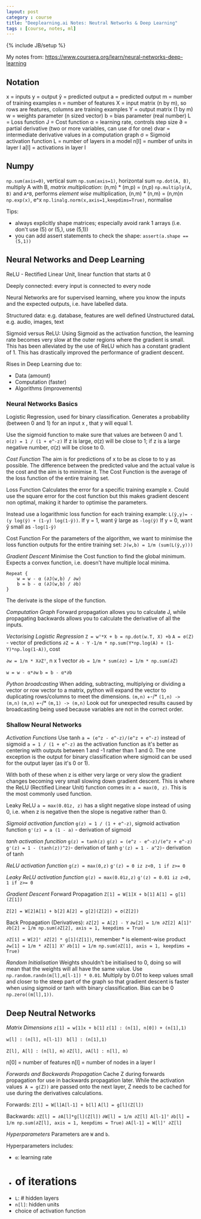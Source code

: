 ```yaml
---
layout: post
category : course
title: "Deeplearning.ai Notes: Neutral Networks & Deep Learning"
tags : [course, notes, ml]
---
```

{% include JB/setup %}

My notes from: https://www.coursera.org/learn/neural-networks-deep-learning

## Notation
x = inputs
y = output
ŷ = predicted output
a = predicted output
m = number of training examples
n = number of features
X = input matrix (n by m), so rows are features, columns are training examples
Y = output matrix (1 by m)
w = weights parameter (n sized vector)
b = bias parameter (real number)
L = Loss function
J = Cost function
α = learning rate, controls step size
∂ = partial derivative (two or more variables, can use d for one)
dvar = intermediate derivative values in a computation graph
σ = Sigmoid activation function
L = number of layers in a model
n[l] = number of units in layer l
a[l] = activations in layer l

## Numpy
`np.sum(axis=0)`, vertical sum
`np.sum(axis=1)`, horizontal sum
`np.dot(A, B)`, multiply A with B, *matrix multiplication*: (n,m) * (m,p) = (n,p)
`np.multiply(A, B)` and `A*B`, performs *element wise* multiplication, (n,m) * (n,m) = (n,m)n
`np.exp(x)`, e^x
`np.linalg.norm(x,axis=1,keepdims=True)`, normalise

Tips:
* always explicitly shape matrices; especially avoid rank 1 arrays (i.e. don't use (5) or (5,), use (5,1))
* you can add assert statements to check the shape: `assert(a.shape == (5,1))`

## Neural Networks and Deep Learning
ReLU - Rectified Linear Unit, linear function that starts at 0

Deeply connected: every input is connected to every node

Neural Networks are for supervised learning, where you know the inputs and the expected outputs, i.e. have labelled data.

Structured data: e.g. database, features are well defined
Unstructured dataL e.g. audio, images, text

Sigmoid versus ReLU:
Using Sigmoid as the activation function, the learning rate becomes very slow at the outer regions where the gradient is small. This has been alleviated by the use of ReLU which has a constant gradient of 1. This has drastically improved the performance of gradient descent.

Rises in Deep Learning  due to:
* Data (amount)
* Computation (faster)
* Algorithms (improvements)

### Neural Networks Basics
Logistic Regression, used for binary classification. Generates a probability (between 0 and 1) for an input x , that y will equal 1.

Use the sigmoid function to make sure that values are between 0 and 1.
`σ(z) = 1 / (1 + e^-z)`
If z is large, σ(z) will be close to 1; if z is a large negative number, σ(z) will be close to 0.

*Cost Function*
The aim is for predictions of x to be as close to to y as possible. The difference between the predicted value and the actual value is the cost and the aim is to minimise it.
The Cost Function is the average of the loss function of the entire training set.

Loss Function
Calculates the error for a specific training example x.
Could use the square error for the cost function but this makes gradient descent non optimal, making it harder to optimise the parameters.

Instead use a logarithmic loss function for each training example:
 `L(ŷ,y)= -(y log(ŷ) + (1-y) log(1-ŷ))`.
If y = 1, want ŷ large as `-log(ŷ)`
If y = 0, want ŷ small as `-log(1-ŷ)`

Cost Function
For the parameters of the algorithm, we want to minimise the loss function outputs for the entire training set:
`J(w,b) = 1/m (sum(L(ŷ,y)))`

*Gradient Descent*
Minimise the Cost function to find the global minimum. Expects a convex function, i.e. doesn't have multiple local minima.

```
Repeat {
	w = w - α (∂J(w,b) / ∂w)
	b = b - α (∂J(w,b) / ∂b)
}
```

The derivate is the slope of the function.

*Computation Graph*
Forward propagation allows you to calculate J, while propagating backwards allows you to calculate the derivative of all the inputs.

*Vectorising Logistic Regression*
`Z = wᵀ*X + b = np.dot(w.T, X) +b`
`A = σ(Z)` - vector of predictions
`∂Z = A - Y`
`-1/m * np.sum(Y*np.log(A) + (1-Y)*np.log(1-A))`, cost

`∂w = 1/m * X∂Zᵀ`, n x 1 vector
`∂b = 1/m * sum(∂z) = 1/m * np.sum(∂Z)`

`w = w - α*∂w`
`b = b - α*∂b`

*Python broadcasting*
When adding, subtracting, multiplying or dividing a vector or row vector to a matrix, python will expand the vector to duplicating rows/columns to meet the dimensions.
`(m,n)` +-/* `(1,n) -> (m,n)`
`(m,n)` +-/* `(m,1) -> (m,n)`
Look out for unexpected results caused by broadcasting being used because variables are not in the correct order.

### Shallow Neural Networks

*Activation Functions*
Use tanh `a = (e^z - e^-z)/(e^z + e^-z)` instead of sigmoid `a = 1 / (1 + e^-z)` as the activation function as it's better as centering with outputs between 1 and -1 rather than 1 and 0. The one exception is the output for binary classification where sigmoid can be used for the output layer (as it's 0 or 1).

With both of these when z is either very large or very slow the gradient changes becoming very small slowing down gradient descent. This is where the ReLU (Rectified Linear Unit) function comes in: `a = max(0, z)`. This is the most commonly used function.

Leaky ReLU `a = max(0.01z, z)` has a slight negative slope instead of using 0, i.e. when z is negative then the slope is negative rather than 0.

*Sigmoid activation function*
`g(z) = 1 / (1 + e^-z)`, sigmoid activation function
`g'(z) = a (1 - a)` - derivation of sigmoid

*tanh activation funcition*
`g(z) = tanh(z)`
`g(z) = (e^z - e^-z)/(e^z + e^-z)`
`g'(z) = 1 - (tanh(z))^2)`- derivation of tanh
`g'(z) = 1 - a^2)`- derivation of tanh

*ReLU activation function*
`g(z) = max(0,z)`
`g'(z) = 0 iz z<0, 1 if z>= 0`

*Leaky ReLU activation function*
`g(z) = max(0.01z,z)`
`g'(z) = 0.01 iz z<0, 1 if z>= 0`


*Gradient Descent*
Forward Propagation
`Z[1] = W[1]X + b[1]`
`A[1] = g[1](Z[1])`

`Z[2] = W[2]A[1] + b[2]`
`A[2] = g[2](Z[2]) = σ(Z[2])`

Back Propagation (Derivatives):
`∂Z[2] = A[2] - Y`
`∂w[2] = 1/m ∂Z[2] A[1]ᵀ`
`∂b[2] = 1/m np.sum(∂Z[2], axis = 1, keepdims = True)`

`∂Z[1] = W[2]ᵀ ∂Z[2] * g[1](Z[1])`, remember * is element-wise product
`∂w[1] = 1/m * ∂Z[1] Xᵀ`
`∂b[1] = 1/m np.sum(∂Z[1], axis = 1, keepdims = True)`

*Random Initialisation*
Weights shouldn't be initialised to 0, doing so will mean that the weights will all have the same value.
Use `np.random.randn(m[l],m[l-1]) * 0.01`.  Multiply by 0.01 to keep values small and closer to the steep part of the graph so that gradient descent is faster when using sigmoid or tanh with binary classification.
Bias can be 0 `np.zero((m[l],1))`.

## Deep Neutral Networks
*Matrix Dimensions*
`z[1] = w[1]x + b[1]`
`z[1] : (n[1], n[0]) + (n[1],1)`

`w[l] : (n[l], n[l-1]) `
`b[l] : (n[1],1)`

`Z[l], A[l] : (n[l], m)`
`∂Z[l], ∂A[l] : n[l], m)`

n[0] = number of features
n[l] = number of nodes in a layer l

*Forwards and Backwards Propagation*
Cache Z during forwards propagation for use in backwards propagation later. While the activation values` A = g(Z))` are passed onto the next layer, Z needs to be cached for use during the derivatives calculations.

Forwards:
`Z[l] = W[l]A[l-1] + b[l]`
`A[l] = g[l](Z[l])`

Backwards:
`∂Z[l] = ∂A[l]*g[l](Z[l])`
`∂W[l] = 1/m ∂Z[l] A[l-1]ᵀ`
`∂b[l] = 1/m np.sum(∂Z[l], axis = 1, keepdims = True)`
`∂A[l-1] = W[l]ᵀ ∂Z[l]`

*Hyperparameters*
Parameters are `W` and `b`.

Hyperparameters includes:
* `α`: learning rate
* # of iterations
* `L`: # hidden layers
* `n[l]`: hidden units
* choice of activation function
